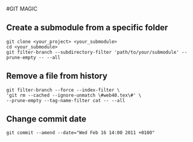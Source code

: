#GIT MAGIC

## Create a submodule from a specific folder
```
git clone <your_project> <your_submodule>
cd <your_submodule>
git filter-branch --subdirectory-filter 'path/to/your/submodule' --prune-empty -- --all
```

## Remove a file from history

```
git filter-branch --force --index-filter \
'git rm --cached --ignore-unmatch \#web40.tex\#' \
--prune-empty --tag-name-filter cat -- --all
```

## Change commit date
    git commit --amend --date="Wed Feb 16 14:00 2011 +0100"